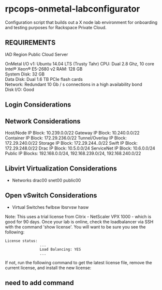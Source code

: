 # rpcops-onmetal-labconfigurator
Configuration script that builds out a X node lab environment for onboarding and testing purposes for Rackspace Private Cloud.

## REQUIREMENTS ##
IAD Region Public Cloud Server

OnMetal I/O v1:  Ubuntu 14.04 LTS (Trusty Tahr)
CPU: Dual 2.8 Ghz, 10 core Intel® Xeon® E5-2680 v2
RAM: 128 GB  
System Disk: 32 GB  
Data Disk: Dual 1.6 TB PCIe flash cards  
Network: Redundant 10 Gb / s connections in a high availability bond  
Disk I/O: Good

## Login Considerations ##

## Network Considerations ##
Host/Node IP Block: 10.239.0.0/22
Gateway IP Block: 10.240.0.0/22
Container IP Block: 172.29.236.0/22
Tunnel/Overlay IP Block: 172.29.240.0/22
Storage IP Block: 172.29.244..0/22
Swift IP Block: 172.29.248.0/22
Drac IP Block: 10.5.0.0/24
ServiceNet IP Block: 10.6.0.0/24
Public IP Blocks: 192.168.0.0/24, 192.168.239.0/24, 192.168.240.0/22

## Libvirt Virtualization Considerations ##
- Networks
  drac00
  snet00
  public00

## Open vSwitch Considerations ##
- Virtual Switches
  fwlbsw
  lbsrvsw
  hasw

Note:
This uses a trial license from Citrix - NetScaler VPX 1000 - which is good for 90 days. Once your lab is online, check the loadbalancer via SSH with the command 'show license'. You will want to be sure you see the following:

	License status:
	                ...
	                Load Balancing: YES
	                ...

If not, run the following command to get the latest license file, remove the current license, and install the new license:
## need to add command ##

